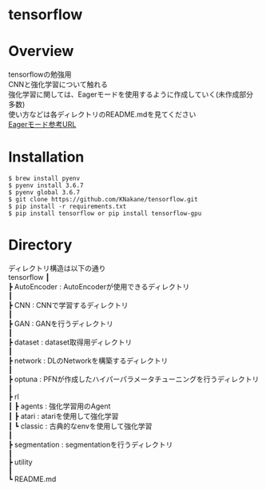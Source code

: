 tensorflow
==

# Overview
tensorflowの勉強用  
CNNと強化学習について触れる  
強化学習に関しては、Eagerモードを使用するように作成していく(未作成部分多数)  
使い方などは各ディレクトリのREADME.mdを見てください  
[Eagerモード参考URL](https://www.hellocybernetics.tech/entry/2018/12/04/231714)  

# Installation
```
$ brew install pyenv
$ pyenv install 3.6.7
$ pyenv global 3.6.7
$ git clone https://github.com/KNakane/tensorflow.git
$ pip install -r requirements.txt
$ pip install tensorflow or pip install tensorflow-gpu
```


# Directory
ディレクトリ構造は以下の通り  
tensorflow 
┃  
┣ AutoEncoder : AutoEncoderが使用できるディレクトリ    
┃  
┣ CNN : CNNで学習するディレクトリ  
┃   
┣ GAN : GANを行うディレクトリ  
┃   
┣ dataset  : dataset取得用ディレクトリ  
┃   
┣ network  : DLのNetworkを構築するディレクトリ    
┃  
┣ optuna : PFNが作成したハイパーパラメータチューニングを行うディレクトリ    
┃  
┣ rl  
┃  ┣ agents  : 強化学習用のAgent  
┃  ┣ atari  : atariを使用して強化学習  
┃  ┗ classic : 古典的なenvを使用して強化学習  
┃  
┣ segmentation : segmentationを行うディレクトリ  
┃  
┣ utility  
┃  
┗ README.md  
